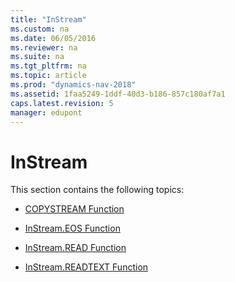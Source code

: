 ```yaml
---
title: "InStream"
ms.custom: na
ms.date: 06/05/2016
ms.reviewer: na
ms.suite: na
ms.tgt_pltfrm: na
ms.topic: article
ms.prod: "dynamics-nav-2018"
ms.assetid: 1faa5249-1ddf-40d3-b186-857c180af7a1
caps.latest.revision: 5
manager: edupont
---
```

# InStream
This section contains the following topics:  
  
-   [COPYSTREAM Function](COPYSTREAM-Function.md)  
  
-   [InStream.EOS Function](InStream.EOS-Function.md)  
  
-   [InStream.READ Function](InStream.READ-Function.md)  
  
-   [InStream.READTEXT Function](InStream.READTEXT-Function.md)